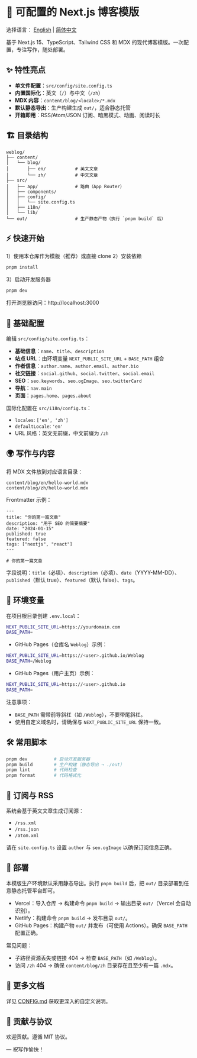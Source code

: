 # 🚀 可配置的 Next.js 博客模版

选择语言： [English](README.md) | [简体中文](README.zh-CN.md)

基于 Next.js 15、TypeScript、Tailwind CSS 和 MDX 的现代博客模版。一次配置，专注写作，随处部署。

## ✨ 特性亮点

- **单文件配置**：`src/config/site.config.ts`
- **内置国际化**：英文（`/`）与中文（`/zh`）
- **MDX 内容**：`content/blog/<locale>/*.mdx`
- **默认静态导出**：生产构建生成 `out/`，适合静态托管
- **开箱即用**：RSS/Atom/JSON 订阅、暗黑模式、动画、阅读时长

## 🏗️ 目录结构

```
weblog/
├── content/
│   └── blog/
│       ├── en/           # 英文文章
│       └── zh/           # 中文文章
├── src/
│   ├── app/              # 路由（App Router）
│   ├── components/
│   ├── config/
│   │   └── site.config.ts
│   ├── i18n/
│   └── lib/
└── out/                  # 生产静态产物（执行 `pnpm build` 后）
```

## ⚡ 快速开始

1）使用本仓库作为模版（推荐）或直接 clone
2）安装依赖

```bash
pnpm install
```

3）启动开发服务器

```bash
pnpm dev
```

打开浏览器访问：http://localhost:3000

## 🔧 基础配置

编辑 `src/config/site.config.ts`：

- **基础信息**：`name`、`title`、`description`
- **站点 URL**：由环境变量 `NEXT_PUBLIC_SITE_URL` + `BASE_PATH` 组合
- **作者信息**：`author.name`、`author.email`、`author.bio`
- **社交链接**：`social.github`、`social.twitter`、`social.email`
- **SEO**：`seo.keywords`、`seo.ogImage`、`seo.twitterCard`
- **导航**：`nav.main`
- **页面**：`pages.home`、`pages.about`

国际化配置在 `src/i18n/config.ts`：

- `locales`: `['en', 'zh']`
- `defaultLocale`: `'en'`
- URL 风格：英文无前缀，中文前缀为 `/zh`

## 🌍 写作与内容

将 MDX 文件放到对应语言目录：

```
content/blog/en/hello-world.mdx
content/blog/zh/hello-world.mdx
```

Frontmatter 示例：

```mdx
---
title: "你的第一篇文章"
description: "用于 SEO 的简要摘要"
date: "2024-01-15"
published: true
featured: false
tags: ["nextjs", "react"]
---

# 你的第一篇文章
```

字段说明：`title`（必填）、`description`（必填）、`date`（YYYY-MM-DD）、`published`（默认 true）、`featured`（默认 false）、`tags`。

## 🔐 环境变量

在项目根目录创建 `.env.local`：

```bash
NEXT_PUBLIC_SITE_URL=https://yourdomain.com
BASE_PATH=
```

- GitHub Pages（仓库名 `Weblog`）示例：

```bash
NEXT_PUBLIC_SITE_URL=https://<user>.github.io/Weblog
BASE_PATH=/Weblog
```

- GitHub Pages（用户主页）示例：

```bash
NEXT_PUBLIC_SITE_URL=https://<user>.github.io
BASE_PATH=
```

注意事项：

- `BASE_PATH` 需带前导斜杠（如 `/Weblog`），不要带尾斜杠。
- 使用自定义域名时，请确保与 `NEXT_PUBLIC_SITE_URL` 保持一致。

## 🛠️ 常用脚本

```bash
pnpm dev          # 启动开发服务器
pnpm build        # 生产构建（静态导出 → ./out）
pnpm lint         # 代码检查
pnpm format       # 代码格式化
```

## 📡 订阅与 RSS

系统会基于英文文章生成订阅源：

- `/rss.xml`
- `/rss.json`
- `/atom.xml`

请在 `site.config.ts` 设置 `author` 与 `seo.ogImage` 以确保订阅信息正确。

## 🚀 部署

本模版生产环境默认采用静态导出。执行 `pnpm build` 后，把 `out/` 目录部署到任意静态托管平台即可。

- Vercel：导入仓库 → 构建命令 `pnpm build` → 输出目录 `out/`（Vercel 会自动识别）。
- Netlify：构建命令 `pnpm build` → 发布目录 `out/`。
- GitHub Pages：构建产物 `out/` 并发布（可使用 Actions）。确保 `BASE_PATH` 配置正确。

常见问题：

- 子路径资源丢失或链接 404 → 检查 `BASE_PATH`（如 `/Weblog`）。
- 访问 `/zh` 404 → 确保 `content/blog/zh` 目录存在且至少有一篇 `.mdx`。

## 📖 更多文档

详见 [CONFIG.md](CONFIG.md) 获取更深入的自定义说明。

## 🤝 贡献与协议

欢迎贡献。遵循 MIT 协议。

— 祝写作愉快！

